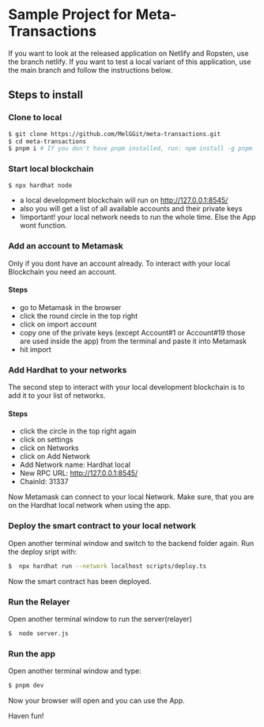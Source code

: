 # Sample Project for Meta-Transactions

If you want to look at the released application on Netlify and Ropsten, use the branch netlify.
If you want to test a local variant of this application, use the main branch and follow the instructions below.

## Steps to install

### Clone to local

```bash
$ git clone https://github.com/MelGGit/meta-transactions.git
$ cd meta-transactions
$ pnpm i # If you don't have pnpm installed, run: npm install -g pnpm
```

### Start local blockchain

```bash
$ npx hardhat node
```
- a local development blockchain will run on http://127.0.0.1:8545/
- also you will get a list of all available accounts and their private keys
- !important! your local network needs to run the whole time. Else the App wont function.

### Add an account to Metamask
Only if you dont have an account already.
To interact with your local Blockchain you need an account.

#### Steps
- go to Metamask in the browser
- click the round circle in the top right
- click on import account
- copy one of the private keys (except Account#1 or Account#19 those are used inside the app) from the terminal and paste it into Metamask
- hit import

### Add Hardhat to your networks

The second step to interact with your local development blockchain is to add it to your list of networks.

#### Steps
- click the circle in the top right again
- click on settings
- click on Networks
- click on Add Network
- Add Network name: Hardhat local
- New RPC URL: http://127.0.0.1:8545/
- ChainId: 31337

Now Metamask can connect to your local Network.
Make sure, that you are on the Hardhat local network when using the app.

### Deploy the smart contract to your local network
Open another terminal window and switch to the backend folder again.
Run the deploy sript with:
```bash
$  npx hardhat run --network localhost scripts/deploy.ts
```
Now the smart contract has been deployed.

### Run the Relayer
Open another terminal window to run the server(relayer)
```bash
$  node server.js
```

### Run the app

Open another terminal window and type:

```bash
$ pnpm dev
```

Now your browser will open and you can use the App.

Haven fun!
